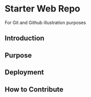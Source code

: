 # Starter Web Repo

For Git and Github illustration purposes

## Introduction

## Purpose

## Deployment

## How to Contribute
